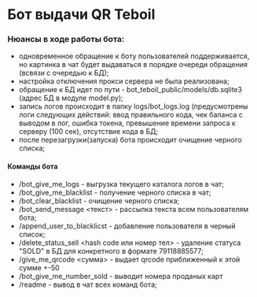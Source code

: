 # Бот выдачи QR Teboil
### Нюансы в ходе работы бота:
- одновременное обращение к боту пользователей поддерживается, но картинка в чат будет выдаваться в порядке очереди обращения (всвязи с очередью к БД);
- настройка отключения прокси сервера не была реализована;
- обращение к БД идет по пути - bot_teboil_public/models/db.sqlite3 (адрес БД в модуле model.py);
- запись логов происходит в папку logs/bot_logs.log (предусмотрены логи следующих действий: ввод правильного кода,
чек баланса с выводом в лог, ошибка токена, превышение времени запроса к серверу (100 сек), отсутствие кода в БД;
- после перезагрузки(запуска) бота происходит очищение черного списка;

#### Команды бота
- /bot_give_me_logs  - выгрузка текущего каталога логов в чат;
- /bot_give_me_blacklist  - получение черного списка в чат;
- /bot_clear_blacklist  - очищение черного списка;
- /bot_send_message <текст> - рассылка текста всем пользователям бота;
- /append_user_to_blacklicst - добавление пользователя в черный список;
- /delete_status_sell <hash code или номер тел> - удаление статуса "SOLD" в БД для конкретного <hash code>
в формате 79118885577;
- /give_me_qrcode <сумма> - выдает qrcode приближенный к этой сумме +-50
- /bot_give_me_number_sold - выводит номера проданых карт
- /readme - вывод в чат всех команд бота;

